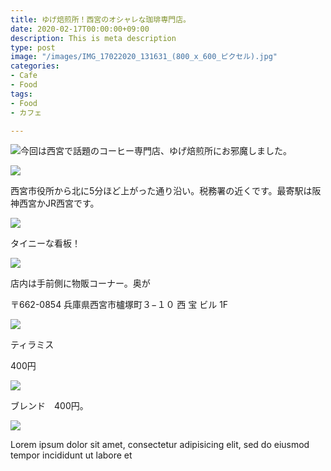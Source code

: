 ```yaml
---
title: ゆげ焙煎所！西宮のオシャレな珈琲専門店。
date: 2020-02-17T00:00:00+09:00
description: This is meta description
type: post
image: "/images/IMG_17022020_131631_(800_x_600_ピクセル).jpg"
categories:
- Cafe
- Food
tags:
- Food
- カフェ

---
```

![](/images/IMG_17022020_132426_(800_x_600_ピクセル).jpg)今回は西宮で話題のコーヒー専門店、ゆげ焙煎所にお邪魔しました。

![](/images/IMG_17022020_134515_(800_x_600_ピクセル).jpg)

西宮市役所から北に5分ほど上がった通り沿い。税務署の近くです。最寄駅は阪神西宮かJR西宮です。

![](/images/IMG_17022020_134537_(800_x_600_ピクセル).jpg)

タイニーな看板！

![](/images/IMG_17022020_131651_(800_x_600_ピクセル).jpg)

店内は手前側に物販コーナー。奥が

〒662-0854 兵庫県西宮市櫨塚町３−１０ 西 宝 ビル 1F

![](/images/IMG_17022020_131707_(800_x_600_ピクセル).jpg)

ティラミス

400円

![](/images/IMG_17022020_131610_(800_x_600_ピクセル).jpg)

ブレンド　400円。

![](/images/IMG_17022020_132452_(800_x_600_ピクセル).jpg)

    

Lorem ipsum dolor sit amet, consectetur adipisicing elit, sed do eiusmod tempor incididunt ut labore et
 